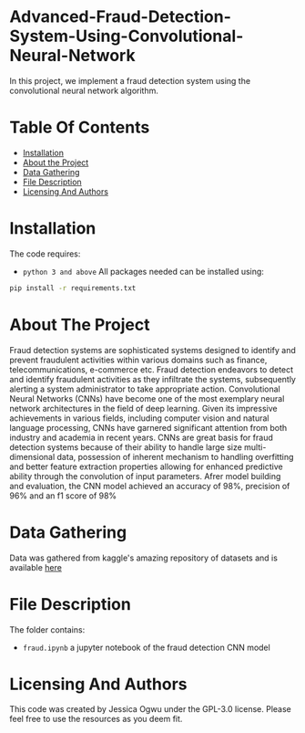 # Advanced-Fraud-Detection-System-Using-Convolutional-Neural-Network
In this project, we implement a fraud detection system using the convolutional neural network algorithm.

# Table Of Contents
* [Installation](https://github.com/Jess607/Advanced-Fraud-Detection-System-Using-Convolutional-Neural-Network#installation)
* [About the Project](https://github.com/Jess607/Advanced-Fraud-Detection-System-Using-Convolutional-Neural-Network#about-the-project)
* [Data Gathering](https://github.com/Jess607/Advanced-Fraud-Detection-System-Using-Convolutional-Neural-Network#data-gathering)
* [File Description](https://github.com/Jess607/Advanced-Fraud-Detection-System-Using-Convolutional-Neural-Network#file-description)
* [Licensing And Authors](https://github.com/Jess607/Advanced-Fraud-Detection-System-Using-Convolutional-Neural-Network#licensing-and-authors)

# Installation 
The code requires:
* `python 3 and above`
All packages needed can be installed using:
```bash
pip install -r requirements.txt
```

# About The Project 
Fraud detection systems are sophisticated systems designed to identify and prevent fraudulent activities within various domains such as finance, telecommunications, e-commerce etc. Fraud detection endeavors to detect and identify fraudulent activities as they infiltrate the systems, subsequently alerting a system administrator to take appropriate action. Convolutional Neural Networks (CNNs) have become one of the most exemplary neural network architectures in the field of deep learning. Given its impressive achievements in various fields, including computer vision and natural language processing, CNNs have garnered significant attention from both industry and academia in recent years. CNNs are great basis for fraud detection systems because of their ability to handle large size multi- dimensional data, possession of inherent mechanism to handling overfitting and better feature extraction properties allowing for enhanced predictive ability through the convolution of input parameters. Afrer model building and evaluation, the CNN model achieved an accuracy of 98%, precision of 96% and an f1 score of 98%



# Data Gathering 
Data was gathered from kaggle's amazing repository of datasets and is available [here](https://www.kaggle.com/datasets/ealaxi/paysim1)

# File Description 
The folder contains:
* `fraud.ipynb` a jupyter notebook of the fraud detection CNN model



# Licensing And Authors
This code was created by Jessica Ogwu under the GPL-3.0 license. Please feel free to use the resources as you deem fit.
